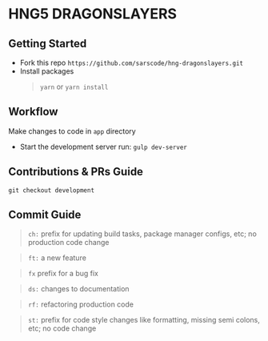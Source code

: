 # HNG5 DRAGONSLAYERS

## Getting Started

- Fork this repo `https://github.com/sarscode/hng-dragonslayers.git`
- Install packages
  > `yarn` or `yarn install`

## Workflow
Make changes to code in `app` directory
- Start the development server run: `gulp dev-server`

## Contributions & PRs Guide

`git checkout development`

## Commit Guide

> `ch:` prefix for updating build tasks, package manager configs, etc; no production code change

> `ft:` a new feature

> `fx` prefix for a bug fix

> `ds:` changes to documentation

> `rf:` refactoring production code

> `st:` prefix for code style changes like formatting, missing semi colons, etc; no code change